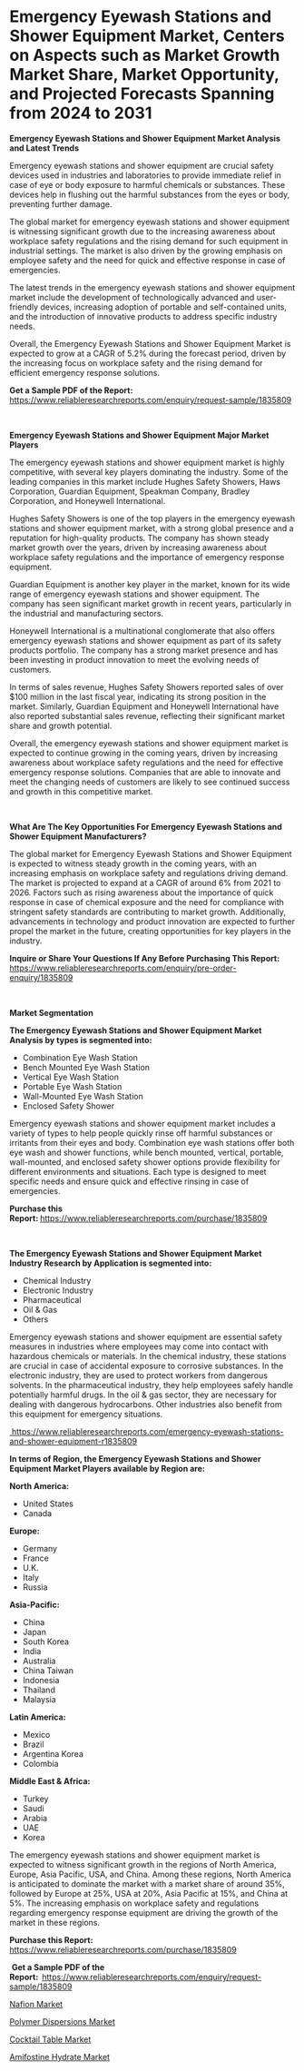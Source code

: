 <p><h1>Emergency Eyewash Stations and Shower Equipment Market, Centers on Aspects such as Market Growth Market Share, Market Opportunity, and Projected Forecasts Spanning from 2024 to 2031</h1></p><p><strong>Emergency Eyewash Stations and Shower Equipment Market Analysis and Latest Trends</strong></p>
<p><p>Emergency eyewash stations and shower equipment are crucial safety devices used in industries and laboratories to provide immediate relief in case of eye or body exposure to harmful chemicals or substances. These devices help in flushing out the harmful substances from the eyes or body, preventing further damage.</p><p>The global market for emergency eyewash stations and shower equipment is witnessing significant growth due to the increasing awareness about workplace safety regulations and the rising demand for such equipment in industrial settings. The market is also driven by the growing emphasis on employee safety and the need for quick and effective response in case of emergencies.</p><p>The latest trends in the emergency eyewash stations and shower equipment market include the development of technologically advanced and user-friendly devices, increasing adoption of portable and self-contained units, and the introduction of innovative products to address specific industry needs.</p><p>Overall, the Emergency Eyewash Stations and Shower Equipment Market is expected to grow at a CAGR of 5.2% during the forecast period, driven by the increasing focus on workplace safety and the rising demand for efficient emergency response solutions.</p></p>
<p><strong>Get a Sample PDF of the Report:&nbsp;</strong> <a href="https://www.reliableresearchreports.com/enquiry/request-sample/1835809">https://www.reliableresearchreports.com/enquiry/request-sample/1835809</a></p>
<p>&nbsp;</p>
<p><strong>Emergency Eyewash Stations and Shower Equipment Major Market Players</strong></p>
<p><p>The emergency eyewash stations and shower equipment market is highly competitive, with several key players dominating the industry. Some of the leading companies in this market include Hughes Safety Showers, Haws Corporation, Guardian Equipment, Speakman Company, Bradley Corporation, and Honeywell International.</p><p>Hughes Safety Showers is one of the top players in the emergency eyewash stations and shower equipment market, with a strong global presence and a reputation for high-quality products. The company has shown steady market growth over the years, driven by increasing awareness about workplace safety regulations and the importance of emergency response equipment.</p><p>Guardian Equipment is another key player in the market, known for its wide range of emergency eyewash stations and shower equipment. The company has seen significant market growth in recent years, particularly in the industrial and manufacturing sectors.</p><p>Honeywell International is a multinational conglomerate that also offers emergency eyewash stations and shower equipment as part of its safety products portfolio. The company has a strong market presence and has been investing in product innovation to meet the evolving needs of customers.</p><p>In terms of sales revenue, Hughes Safety Showers reported sales of over $100 million in the last fiscal year, indicating its strong position in the market. Similarly, Guardian Equipment and Honeywell International have also reported substantial sales revenue, reflecting their significant market share and growth potential.</p><p>Overall, the emergency eyewash stations and shower equipment market is expected to continue growing in the coming years, driven by increasing awareness about workplace safety regulations and the need for effective emergency response solutions. Companies that are able to innovate and meet the changing needs of customers are likely to see continued success and growth in this competitive market.</p></p>
<p>&nbsp;</p>
<p><strong>What Are The Key Opportunities For Emergency Eyewash Stations and Shower Equipment Manufacturers?</strong></p>
<p><p>The global market for Emergency Eyewash Stations and Shower Equipment is expected to witness steady growth in the coming years, with an increasing emphasis on workplace safety and regulations driving demand. The market is projected to expand at a CAGR of around 6% from 2021 to 2026. Factors such as rising awareness about the importance of quick response in case of chemical exposure and the need for compliance with stringent safety standards are contributing to market growth. Additionally, advancements in technology and product innovation are expected to further propel the market in the future, creating opportunities for key players in the industry.</p></p>
<p><strong>Inquire or Share Your Questions If Any Before Purchasing This Report:</strong> <a href="https://www.reliableresearchreports.com/enquiry/pre-order-enquiry/1835809">https://www.reliableresearchreports.com/enquiry/pre-order-enquiry/1835809</a></p>
<p>&nbsp;</p>
<p><strong>Market Segmentation</strong></p>
<p><strong>The Emergency Eyewash Stations and Shower Equipment Market Analysis by types is segmented into:</strong></p>
<p><ul><li>Combination Eye Wash Station</li><li>Bench Mounted Eye Wash Station</li><li>Vertical Eye Wash Station</li><li>Portable Eye Wash Station</li><li>Wall-Mounted Eye Wash Station</li><li>Enclosed Safety Shower</li></ul></p>
<p><p>Emergency eyewash stations and shower equipment market includes a variety of types to help people quickly rinse off harmful substances or irritants from their eyes and body. Combination eye wash stations offer both eye wash and shower functions, while bench mounted, vertical, portable, wall-mounted, and enclosed safety shower options provide flexibility for different environments and situations. Each type is designed to meet specific needs and ensure quick and effective rinsing in case of emergencies.</p></p>
<p><strong>Purchase this Report:&nbsp;</strong><a href="https://www.reliableresearchreports.com/purchase/1835809">https://www.reliableresearchreports.com/purchase/1835809</a></p>
<p>&nbsp;</p>
<p><strong>The Emergency Eyewash Stations and Shower Equipment Market Industry Research by Application is segmented into:</strong></p>
<p><ul><li>Chemical Industry</li><li>Electronic Industry</li><li>Pharmaceutical</li><li>Oil & Gas</li><li>Others</li></ul></p>
<p><p>Emergency eyewash stations and shower equipment are essential safety measures in industries where employees may come into contact with hazardous chemicals or materials. In the chemical industry, these stations are crucial in case of accidental exposure to corrosive substances. In the electronic industry, they are used to protect workers from dangerous solvents. In the pharmaceutical industry, they help employees safely handle potentially harmful drugs. In the oil & gas sector, they are necessary for dealing with dangerous hydrocarbons. Other industries also benefit from this equipment for emergency situations.</p></p>
<p><a href="https://www.reliableresearchreports.com/emergency-eyewash-stations-and-shower-equipment-r1835809">&nbsp;https://www.reliableresearchreports.com/emergency-eyewash-stations-and-shower-equipment-r1835809</a></p>
<p><strong>In terms of Region, the Emergency Eyewash Stations and Shower Equipment Market Players available by Region are:</strong></p>
<p>
    <p> <strong> North America: </strong>
        <ul>
            <li>United States</li>
            <li>Canada</li>
        </ul>
        </p> 
    <p> <strong> Europe: </strong>
        <ul>
            <li>Germany</li>
            <li>France</li>
            <li>U.K.</li>
            <li>Italy</li>
            <li>Russia</li>
        </ul>
        </p> 
    <p> <strong> Asia-Pacific: </strong>
        <ul>
            <li>China</li>
            <li>Japan</li>
            <li>South Korea</li>
            <li>India</li>
            <li>Australia</li>
            <li>China Taiwan</li>
            <li>Indonesia</li>
            <li>Thailand</li>
            <li>Malaysia</li>
        </ul>
        </p> 
    <p> <strong> Latin America: </strong>
        <ul>
            <li>Mexico</li>
            <li>Brazil</li>
            <li>Argentina Korea</li>
            <li>Colombia</li>
        </ul>
        </p> 
    <p> <strong> Middle East & Africa: </strong>
        <ul>
            <li>Turkey</li>
            <li>Saudi</li>
            <li>Arabia</li>
            <li>UAE</li>
            <li>Korea</li>
        </ul>
    </p>
    </p>
<p><p>The emergency eyewash stations and shower equipment market is expected to witness significant growth in the regions of North America, Europe, Asia Pacific, USA, and China. Among these regions, North America is anticipated to dominate the market with a market share of around 35%, followed by Europe at 25%, USA at 20%, Asia Pacific at 15%, and China at 5%. The increasing emphasis on workplace safety and regulations regarding emergency response equipment are driving the growth of the market in these regions.</p></p>
<p><strong>Purchase this Report: </strong><a href="https://www.reliableresearchreports.com/purchase/1835809">https://www.reliableresearchreports.com/purchase/1835809</a></p>
<p>&nbsp;<strong>Get a Sample PDF of the Report:&nbsp;&nbsp;</strong><a href="https://www.reliableresearchreports.com/enquiry/request-sample/1835809">https://www.reliableresearchreports.com/enquiry/request-sample/1835809</a></p>
<p><strong></strong></p>
<p><p><a href="https://www.linkedin.com/pulse/deep-dive-nafion-market-itstrends-segmentation-competitive-zocuf">Nafion Market</a></p><p><a href="https://www.linkedin.com/pulse/polymer-dispersions-market-global-regional-analysis-2024-zonef">Polymer Dispersions Market</a></p><p><a href="https://github.com/jakobeblake56/Market-Research-Report-List-1/blob/main/cocktail-table-market.md">Cocktail Table Market</a></p><p><a href="https://github.com/verajwilson971/Market-Research-Report-List-1/blob/main/amifostine-hydrate-market.md">Amifostine Hydrate Market</a></p></p>